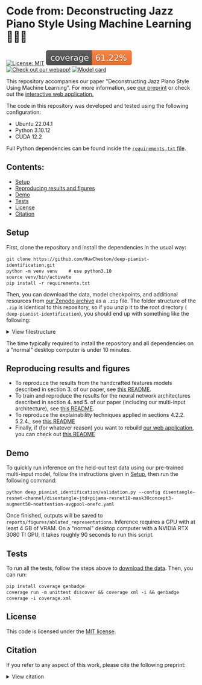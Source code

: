 # Code from: Deconstructing Jazz Piano Style Using Machine Learning 🤔💭🎹

[![License: MIT](https://img.shields.io/badge/License-MIT-yellow.svg)](https://opensource.org/licenses/MIT)
![coverage](coverage-badge.svg)
[![Check out our webapp!](https://img.shields.io/badge/Check%20out%20our%20webapp!-8A2BE2)](https://huwcheston.github.io/ImprovID-app/index.html)
[![Model card](https://img.shields.io/badge/Model%20card-8A2BE2)](https://github.com/HuwCheston/deep-pianist-identification/blob/main/modelcard.md)

This repository accompanies our paper "Deconstructing Jazz Piano Style Using Machine Learning". For more information, see [our preprint](https://arxiv.org/abs/2504.05009) or check out
the [interactive web application.](https://huwcheston.github.io/ImprovID-app/index.html)

The code in this repository was developed and tested using the following configuration:

- Ubuntu 22.04.1
- Python 3.10.12
- CUDA 12.2

Full Python dependencies can be found inside the [`requirements.txt` file](https://github.com/HuwCheston/deep-pianist-identification/blob/main/requirements.txt).

## Contents:

- [Setup](#setup)
- [Reproducing results and figures](#reproducing-results-and-figures)
- [Demo](#demo)
- [Tests](#tests)
- [License](#license)
- [Citation](#citation)

## Setup

First, clone the repository and install the dependencies in the usual way:

```
git clone https://github.com/HuwCheston/deep-pianist-identification.git
python -m venv venv    # use python3.10
source venv/bin/activate
pip install -r requirements.txt
```

Then, you can download the data, model checkpoints, and additional resources
from [our Zenodo archive](https://zenodo.org/records/14774191) as a `.zip`
file. The folder structure of the `.zip` is identical to this repository, so if you unzip it to the root directory (
`deep-pianist-identification`), you should end up with something like the following:

<details>
<summary>View filestructure</summary>

```
.
└── deep-pianist-identification/
    ├── data/
    │   ├── clips/                # pre-truncated 30 second clips (download from Zenodo)
    │   │   ├── pijama/
    │   │   │   ├── one_folder_per_track
    │   │   │   └── ...
    │   │   └── jtd/
    │   │       ├── one_folder_per_track
    │   │       └── ...
    │   └── raw/                  # metadata and full performances (download from Zenodo)
    │       ├── pijama
    │       └── jtd
    ├── checkpoints/
    │   ├── baselines/
    │   │   └── crnn-jtd+pijama-augment/
    │   │       └── checkpoint_099.pth    # checkpoint of best CRNN
    │   │   └── resnet50-jtd+pijama-augment/
    │   │       └── checkpoint_099.pth    # checkpoint of best resnet
    │   └── disentangle-resnet-channel/
    │       └── disentangle-jtd+pijama-resnet18-mask30concept3-augment50-noattention-avgpool-onefc/
    │           └── checkpoint_099.pth   # checkpoint of best multi-input model
    ├── references/
    │   ├── cav_resources/
    │   │   └── voicings/
    │   │       └── midi_final/
    │   │           ├── 1_cav/            # one folder per CAV
    │   │           │   ├── 1.mid
    │   │           │   └── 2.mid
    │   │           ├── 2_cav/
    │   │           │   └── ...
    │   │           └── ...                # Download these examples from Zenodo
    └── reports/
        └── figures/           # raw files for results in our paper
```

</details>

The time typically required to install the repository and all dependencies on a "normal" desktop computer is under 10 minutes.

## Reproducing results and figures

- To reproduce the results from the handcrafted features models described in section 3. of our paper,
  see [this README](deep_pianist_identification/whitebox/README.md).
- To train and reproduce the results for the neural network architectures described in section 4. and 5. of our paper (including our multi-input architecture), see [this README](deep_pianist_identification/encoders/README.md).
- To reproduce the explainability techniques applied in sections 4.2.2. 5.2.4.,
  see [this README](deep_pianist_identification/explainability/README.md)
- Finally, if (for whatever reason) you want to
  rebuild [our web application](https://huwcheston.github.io/ImprovID-app/index.html), you can check
  out [this README](deep_pianist_identification/app/README.md)

## Demo

To quickly run inference on the held-out test data using our pre-trained multi-input model, follow the instructions given in [Setup](#setup), then run the following command:

```
python deep_pianist_identification/validation.py --config disentangle-resnet-channel/disentangle-jtd+pijama-resnet18-mask30concept3-augment50-noattention-avgpool-onefc.yaml
```

Once finished, outputs will be saved to `reports/figures/ablated_representations`. Inference requires a GPU with at least 4 GB of VRAM. On a "normal" desktop computer with a NVIDIA RTX 3080 TI GPU, it takes roughly 90 seconds to run this script.

## Tests

To run all the tests, follow the steps above to [download the data](#setup). Then, you can run:

```
pip install coverage genbadge
coverage run -m unittest discover && coverage xml -i && genbadge coverage -i coverage.xml
```

## License

This code is licensed under the [MIT license](LICENSE).

## Citation

If you refer to any aspect of this work, please cite the following preprint:

<details>
<summary>View citation</summary>

```
@misc{cheston2025deconstructingjazzpianostyle,
      title={Deconstructing Jazz Piano Style Using Machine Learning}, 
      author={Huw Cheston and Reuben Bance and Peter M. C. Harrison},
      year={2025},
      eprint={2504.05009},
      archivePrefix={arXiv},
      primaryClass={cs.SD},
      url={https://arxiv.org/abs/2504.05009}, 
}
```

</details>
